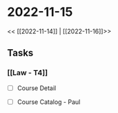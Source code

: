 # 2022-11-15
<< [[2022-11-14]] | [[2022-11-16]]>>
## Tasks
### [[Law - T4]]
- [ ] Course Detail
- [ ] Course Catalog - Paul




